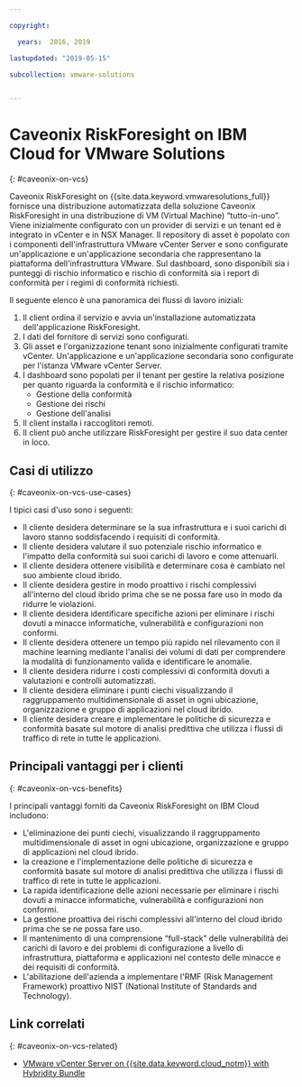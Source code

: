 ```yaml
---

copyright:

  years:  2016, 2019

lastupdated: "2019-05-15"

subcollection: vmware-solutions


---
```


# Caveonix RiskForesight on IBM Cloud for VMware Solutions
{: #caveonix-on-vcs}

Caveonix RiskForesight on {{site.data.keyword.vmwaresolutions_full}} fornisce una distribuzione automatizzata della soluzione Caveonix RiskForesight in una distribuzione di VM (Virtual Machine) “tutto-in-uno”. Viene inizialmente configurato con un provider di servizi e un tenant ed è integrato in vCenter e in NSX Manager. Il repository di asset è popolato con i componenti dell'infrastruttura VMware vCenter Server e sono configurate un'applicazione e un'applicazione secondaria che rappresentano la piattaforma dell'infrastruttura VMware. Sul dashboard, sono disponibili sia i punteggi di rischio informatico e rischio di conformità sia i report di conformità per i regimi di conformità richiesti.

Il seguente elenco è una panoramica dei flussi di lavoro iniziali:
1.	Il client ordina il servizio e avvia un'installazione automatizzata dell'applicazione RiskForesight.
2.	I dati del fornitore di servizi sono configurati.
3.	Gli asset e l'organizzazione tenant sono inizialmente configurati tramite vCenter. Un'applicazione e un'applicazione secondaria sono configurate per l'istanza VMware vCenter Server.
4.	I dashboard sono popolati per il tenant per gestire la relativa posizione per quanto riguarda la conformità e il rischio informatico:
    - Gestione della conformità
    - Gestione dei rischi
    - Gestione dell'analisi
5.	Il client installa i raccoglitori remoti.
6.	Il client può anche utilizzare RiskForesight per gestire il suo data center in loco.


## Casi di utilizzo
{: #caveonix-on-vcs-use-cases}

I tipici casi d'uso sono i seguenti:
- Il cliente desidera determinare se la sua infrastruttura e i suoi carichi di lavoro stanno soddisfacendo i requisiti di conformità.
-	Il cliente desidera valutare il suo potenziale rischio informatico e l'impatto della conformità sui suoi carichi di lavoro e come attenuarli.
-	Il cliente desidera ottenere visibilità e determinare cosa è cambiato nel suo ambiente cloud ibrido.
-	Il cliente desidera gestire in modo proattivo i rischi complessivi all'interno del cloud ibrido prima che se ne possa fare uso in modo da ridurre le violazioni.
-	Il cliente desidera identificare specifiche azioni per eliminare i rischi dovuti a minacce informatiche, vulnerabilità e configurazioni non conformi.
-	Il cliente desidera ottenere un tempo più rapido nel rilevamento con il machine learning mediante l'analisi dei volumi di dati per comprendere la modalità di funzionamento valida e identificare le anomalie.
-	Il cliente desidera ridurre i costi complessivi di conformità dovuti a valutazioni e controlli automatizzati.
-	Il cliente desidera eliminare i punti ciechi visualizzando il raggruppamento multidimensionale di asset in ogni ubicazione, organizzazione e gruppo di applicazioni nel cloud ibrido.
-	Il cliente desidera creare e implementare le politiche di sicurezza e conformità basate sul motore di analisi predittiva che utilizza i flussi di traffico di rete in tutte le applicazioni.

## Principali vantaggi per i clienti
{: #caveonix-on-vcs-benefits}

I principali vantaggi forniti da Caveonix RiskForesight on IBM Cloud includono:
-	L'eliminazione dei punti ciechi, visualizzando il raggruppamento multidimensionale di asset in ogni ubicazione, organizzazione e gruppo di applicazioni nel cloud ibrido.
-	la creazione e l'implementazione delle politiche di sicurezza e conformità basate sul motore di analisi predittiva che utilizza i flussi di traffico di rete in tutte le applicazioni.
-	La rapida identificazione delle azioni necessarie per eliminare i rischi dovuti a minacce informatiche, vulnerabilità e configurazioni non conformi.
-	La gestione proattiva dei rischi complessivi all'interno del cloud ibrido prima che se ne possa fare uso.
-	Il mantenimento di una comprensione “full-stack” delle vulnerabilità dei carichi di lavoro e dei problemi di configurazione a livello di infrastruttura, piattaforma e applicazioni nel contesto delle minacce e dei requisiti di conformità.
-	L'abilitazione dell'azienda a implementare l'RMF (Risk Management Framework) proattivo NIST (National Institute of Standards and Technology).

## Link correlati
{: #caveonix-on-vcs-related}

*   [VMware vCenter Server on {{site.data.keyword.cloud_notm}} with Hybridity Bundle](/docs/services/vmwaresolutions/archiref/vcs?topic=vmware-solutions-vcs-hybridity-intro)
